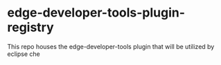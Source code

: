 # edge-developer-tools-plugin-registry
This repo houses the edge-developer-tools plugin that will be utilized by eclipse che
